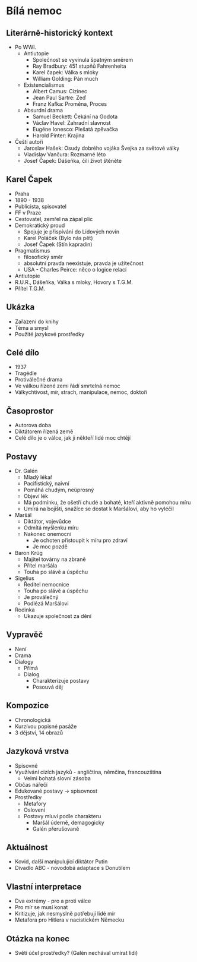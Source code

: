 # Bílá nemoc

## Literárně-historický kontext
- Po WWI.
    - Antiutopie
        - Společnost se vyvinula špatným směrem
        - Ray Bradbury: 451 stupňů Fahrenheita
        - Karel čapek: Válka s mloky
        - William Golding: Pán much
    - Existencialismus
        - Albert Camus: Cizinec
        - Jean Paul Sartre: Zeď
        - Franz Kafka: Proměna, Proces
    - Absurdní drama
        - Samuel Beckett: Čekání na Godota
        - Václav Havel: Zahradní slavnost
        - Eugéne Ionesco: Plešatá zpěvačka
        - Harold Pinter: Krajina
- Čeští autoři
    - Jaroslav Hašek: Osudy dobrého vojáka Švejka za světové války
    - Vladislav Vančura: Rozmarné léto
    - Josef Čapek: Dášeňka, čili život štěněte

## Karel Čapek
- Praha
- 1890 - 1938
- Publicista, spisovatel
- FF v Praze
- Cestovatel, zemřel na zápal plic
- Demokratický proud
    - Spojuje je přispívání do Lidových novin
    - Karel Poláček (Bylo nás pět)
    - Josef Čapek (Stín kapradin)
- Pragmatismus
    - filosofický směr
    - absolutní pravda neexistuje, pravda je užitečnost
    - USA - Charles Peirce: něco o logice relací
- Antiutopie
- R.U.R., Dášeňka, Válka s mloky, Hovory s T.G.M.
- Přítel T.G.M.

## Ukázka
- Zařazení do knihy
- Téma a smysl
- Použité jazykové prostředky

## Celé dílo
- 1937
- Tragédie
- Protiválečné drama
- Ve válkou řízené zemi řádí smrtelná nemoc
- Válkychtivost, mír, strach, manipulace, nemoc, doktoři

## Časoprostor
- Autorova doba
- Diktátorem řízená země
- Celé dílo je o válce, jak ji někteří lidé moc chtějí

## Postavy
- Dr. Galén
    - Mladý lékař
    - Pacifistický, naivní
    - Pomáhá chudým, neúprosný
    - Objeví lék
    - Má podmínku, že ošetří chudé a bohaté, kteří aktivně pomohou míru
    - Umírá na bojišti, snažíce se dostat k Maršálovi, aby ho vyléčil
- Maršál
    - Diktátor, vojevůdce
    - Odmítá myšlenku míru
    - Nakonec onemocní
        - Je ochoten přistoupit k míru pro zdraví
        - Je moc pozdě
- Baron Krüg
    - Majitel továrny na zbraně
    - Přítel maršála
    - Touha po slávě a úspěchu
- Sigelius
    - Ředitel nemocnice
    - Touha po slávě a úspěchu
    - Je proválečný
    - Podlézá Maršálovi
- Rodinka
    - Ukazuje společnost za dění

## Vypravěč
- Není
- Drama
- Dialogy
    - Přímá
    - Dialog
        - Charakterizuje postavy
        - Posouvá děj

## Kompozice
- Chronologická
- Kurzívou popisné pasáže
- 3 dějství, 14 obrazů

## Jazyková vrstva
- Spisovné
- Využívání cizích jazyků - angličtina, němčina, francouzština
    - Velmi bohatá slovní zásoba
- Občas nářečí
- Edukované postavy -> spisovnost
- Prostředky
    - Metafory
    - Oslovení
    - Postavy mluví podle charakteru
        - Maršál úderně, demagogicky
        - Galén přerušovaně

## Aktuálnost
- Kovid, další manipulující diktátor Putin
- Divadlo ABC - novodobá adaptace s Donutilem

## Vlastní interpretace
- Dva extrémy - pro a proti válce
- Pro mír se musí konat
- Kritizuje, jak nesmyslně potřebují lidé mír
- Metafora pro Hitlera v nacistickém Německu

## Otázka na konec
- Světí účel prostředky? (Galén nechával umírat lidi)

